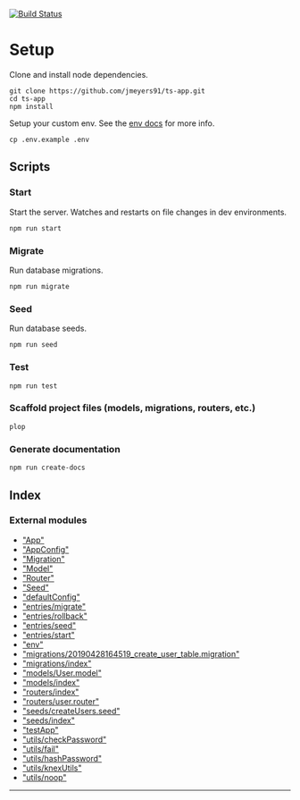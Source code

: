 
[![Build Status](https://travis-ci.com/jmeyers91/ts-app.svg?branch=master)](https://travis-ci.com/jmeyers91/ts-app)

Setup
=====

Clone and install node dependencies.

```
git clone https://github.com/jmeyers91/ts-app.git
cd ts-app
npm install
```

Setup your custom env. See the [env docs](docs/modules/_env_.md) for more info.

```
cp .env.example .env
```

Scripts
-------

### Start

Start the server. Watches and restarts on file changes in dev environments.

```
npm run start
```

### Migrate

Run database migrations.

```
npm run migrate
```

### Seed

Run database seeds.

```
npm run seed
```

### Test

```
npm run test
```

### Scaffold project files (models, migrations, routers, etc.)

```
plop
```

### Generate documentation

```
npm run create-docs
```

## Index

### External modules

* ["App"](modules/_app_.md)
* ["AppConfig"](modules/_appconfig_.md)
* ["Migration"](modules/_migration_.md)
* ["Model"](modules/_model_.md)
* ["Router"](modules/_router_.md)
* ["Seed"](modules/_seed_.md)
* ["defaultConfig"](modules/_defaultconfig_.md)
* ["entries/migrate"](modules/_entries_migrate_.md)
* ["entries/rollback"](modules/_entries_rollback_.md)
* ["entries/seed"](modules/_entries_seed_.md)
* ["entries/start"](modules/_entries_start_.md)
* ["env"](modules/_env_.md)
* ["migrations/20190428164519_create_user_table.migration"](modules/_migrations_20190428164519_create_user_table_migration_.md)
* ["migrations/index"](modules/_migrations_index_.md)
* ["models/User.model"](modules/_models_user_model_.md)
* ["models/index"](modules/_models_index_.md)
* ["routers/index"](modules/_routers_index_.md)
* ["routers/user.router"](modules/_routers_user_router_.md)
* ["seeds/createUsers.seed"](modules/_seeds_createusers_seed_.md)
* ["seeds/index"](modules/_seeds_index_.md)
* ["testApp"](modules/_testapp_.md)
* ["utils/checkPassword"](modules/_utils_checkpassword_.md)
* ["utils/fail"](modules/_utils_fail_.md)
* ["utils/hashPassword"](modules/_utils_hashpassword_.md)
* ["utils/knexUtils"](modules/_utils_knexutils_.md)
* ["utils/noop"](modules/_utils_noop_.md)

---

